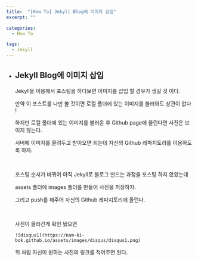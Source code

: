 ```yaml
---
title:  "[How To] Jekyll Blog에 이미지 삽입"
excerpt: ""

categories:
  - How To

tags:
  - Jekyll
---
```


- ## Jekyll Blog에 이미지 삽입

  Jekyll을 이용해서 포스팅을 하다보면 이미지를 삽입 할 경우가 생길 것 이다.

  만약 이 포스트를 나만 볼 것이면 로컬 폴더에 있는 이미지를 불러와도 상관이 없다 !

  하지만 로컬 폴더에 있는 이미지를 불러온 후 Github page에 올린다면 사진은 보이지 않는다.

  서버에 이미지를 올려두고 받아오면 되는데 자신의 Github 레파지토리를 이용하도록 하자.

  <br>

  포스팅 순서가 바뀌어 아직 Jekyll로 블로그 만드는 과정을 포스팅 하지 않았는데

  assets 폴더에 images 폴더를 만들어 사진을 저장하자.

  그리고 push를 해주어 자신의 Github 레파지토리에 올린다.

  <br>

  사진이 올라간게 확인 됐으면

  `![disqus1](https://nam-ki-bok.github.io/assets/images/disqus/disqus1.png)`

  위 처럼 자신이 원하는 사진의 링크를 적어주면 된다.

